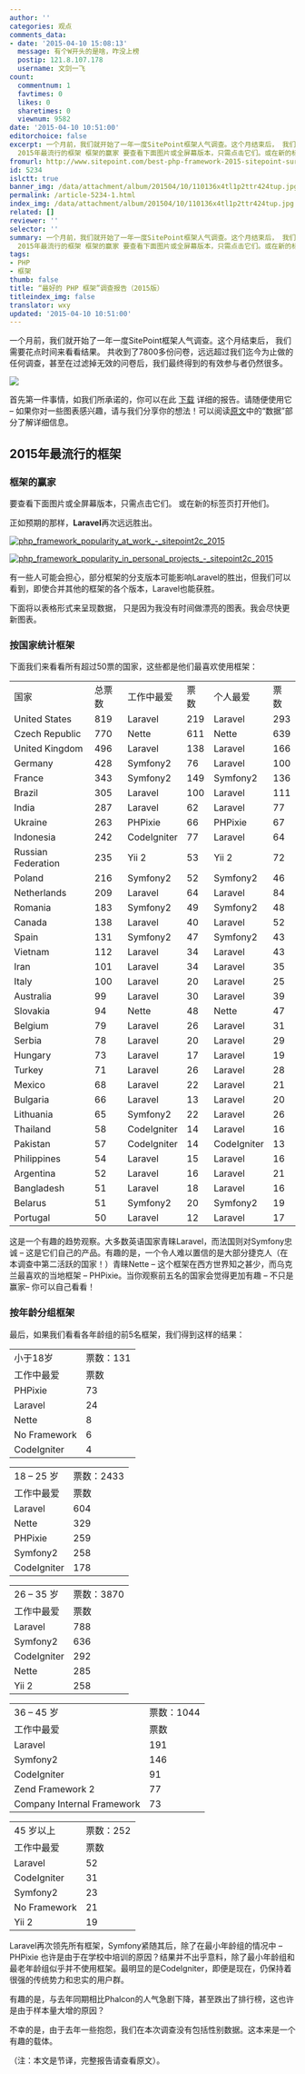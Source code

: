 ```yaml
---
author: ''
categories: 观点
comments_data:
- date: '2015-04-10 15:08:13'
  message: 有个W开头的是啥，咋没上榜
  postip: 121.8.107.178
  username: 文剑一飞
count:
  commentnum: 1
  favtimes: 0
  likes: 0
  sharetimes: 0
  viewnum: 9582
date: '2015-04-10 10:51:00'
editorchoice: false
excerpt: 一个月前，我们就开始了一年一度SitePoint框架人气调查。这个月结束后， 我们需要花点时间来看看结果。 共收到了7800多份问卷，远远超过我们迄今为止做的任何调查，甚至在过滤掉无效的问卷后，我们最终得到的有效参与者仍然很多。  首先第一件事情，如我们所承诺的，你可以在此下载详细的报告。请随便使用它  如果你对一些图表感兴趣，请与我们分享你的想法！可以阅读原文中的数据部分了解详细信息。
  2015年最流行的框架 框架的赢家 要查看下面图片或全屏幕版本，只需点击它们。或在新的标签页打开他们。 正如预期的那样，Laravel再次远远
fromurl: http://www.sitepoint.com/best-php-framework-2015-sitepoint-survey-results/
id: 5234
islctt: true
banner_img: /data/attachment/album/201504/10/110136x4tl1p2ttr424tup.jpg
permalink: /article-5234-1.html
index_img: /data/attachment/album/201504/10/110136x4tl1p2ttr424tup.jpg.thumb.jpg
related: []
reviewer: ''
selector: ''
summary: 一个月前，我们就开始了一年一度SitePoint框架人气调查。这个月结束后， 我们需要花点时间来看看结果。 共收到了7800多份问卷，远远超过我们迄今为止做的任何调查，甚至在过滤掉无效的问卷后，我们最终得到的有效参与者仍然很多。  首先第一件事情，如我们所承诺的，你可以在此下载详细的报告。请随便使用它  如果你对一些图表感兴趣，请与我们分享你的想法！可以阅读原文中的数据部分了解详细信息。
  2015年最流行的框架 框架的赢家 要查看下面图片或全屏幕版本，只需点击它们。或在新的标签页打开他们。 正如预期的那样，Laravel再次远远
tags:
- PHP
- 框架
thumb: false
title: “最好的 PHP 框架”调查报告（2015版）
titleindex_img: false
translator: wxy
updated: '2015-04-10 10:51:00'
---
```


一个月前，我们就开始了一年一度SitePoint框架人气调查。这个月结束后， 我们需要花点时间来看看结果。 共收到了7800多份问卷，远远超过我们迄今为止做的任何调查，甚至在过滤掉无效的问卷后，我们最终得到的有效参与者仍然很多。


![](/data/attachment/album/201504/10/110136x4tl1p2ttr424tup.jpg)


首先第一件事情，如我们所承诺的，你可以在此 [下载](https://github.com/sitepoint-editors/php-fw-survey-2015) 详细的报告。请随便使用它 – 如果你对一些图表感兴趣，请与我们分享你的想法！可以阅读[原文](http://www.sitepoint.com/best-php-framework-2015-sitepoint-survey-results/)中的“数据”部分了解详细信息。


2015年最流行的框架
-----------


### 框架的赢家


要查看下面图片或全屏幕版本，只需点击它们。 或在新的标签页打开他们。


正如预期的那样，**Laravel**再次远远胜出。


[![php_framework_popularity_at_work_-_sitepoint2c_2015](/data/attachment/album/201504/10/110137qnqddxgdrqrlm9mj.png)](https://img.linux.net.cn/data/attachment/album/201504/10/110137qnqddxgdrqrlm9mj.png)


[![php_framework_popularity_in_personal_projects_-_sitepoint2c_2015](/data/attachment/album/201504/10/110138ugb4e52uryud5a44.png)](https://img.linux.net.cn/data/attachment/album/201504/10/110138ugb4e52uryud5a44.png)


有一些人可能会担心，部分框架的分支版本可能影响Laravel的胜出，但我们可以看到，即使合并其他的框架的各个版本，Laravel也能获胜。


下面将以表格形式来呈现数据， 只是因为我没有时间做漂亮的图表。我会尽快更新图表。


### 按国家统计框架


下面我们来看看所有超过50票的国家，这些都是他们最喜欢使用框架：




|  |  |  |  |  |  |
| --- | --- | --- | --- | --- | --- |
| 国家 | 总票数 |  工作中最爱 | 票数 |  个人最爱 | 票数 |
| United States | 819 | Laravel | 219 | Laravel | 293 |
| Czech Republic | 770 | Nette | 611 | Nette | 639 |
| United Kingdom | 496 | Laravel | 138 | Laravel | 166 |
| Germany | 428 | Symfony2 | 76 | Laravel | 100 |
| France | 343 | Symfony2 | 149 | Symfony2 | 136 |
| Brazil | 305 | Laravel | 100 | Laravel | 111 |
| India | 287 | Laravel | 62 | Laravel | 77 |
| Ukraine | 263 | PHPixie | 66 | PHPixie | 67 |
| Indonesia | 242 | CodeIgniter | 77 | Laravel | 64 |
| Russian Federation | 235 | Yii 2 | 53 | Yii 2 | 72 |
| Poland | 216 | Symfony2 | 52 | Symfony2 | 46 |
| Netherlands | 209 | Laravel | 64 | Laravel | 84 |
| Romania | 183 | Symfony2 | 49 | Symfony2 | 48 |
| Canada | 138 | Laravel | 40 | Laravel | 52 |
| Spain | 131 | Symfony2 | 47 | Symfony2 | 43 |
| Vietnam | 112 | Laravel | 34 | Laravel | 43 |
| Iran | 101 | Laravel | 34 | Laravel | 35 |
| Italy | 100 | Laravel | 20 | Laravel | 25 |
| Australia | 99 | Laravel | 30 | Laravel | 39 |
| Slovakia | 94 | Nette | 48 | Nette | 47 |
| Belgium | 79 | Laravel | 26 | Laravel | 31 |
| Serbia | 78 | Laravel | 20 | Laravel | 29 |
| Hungary | 73 | Laravel | 17 | Laravel | 19 |
| Turkey | 71 | Laravel | 26 | Laravel | 28 |
| Mexico | 68 | Laravel | 22 | Laravel | 21 |
| Bulgaria | 66 | Laravel | 13 | Laravel | 20 |
| Lithuania | 65 | Symfony2 | 22 | Laravel | 26 |
| Thailand | 58 | CodeIgniter | 14 | Laravel | 16 |
| Pakistan | 57 | CodeIgniter | 14 | CodeIgniter | 13 |
| Philippines | 54 | Laravel | 15 | Laravel | 16 |
| Argentina | 52 | Laravel | 16 | Laravel | 21 |
| Bangladesh | 51 | Laravel | 18 | Laravel | 16 |
| Belarus | 51 | Symfony2 | 20 | Symfony2 | 19 |
| Portugal | 50 | Laravel | 12 | Laravel | 17 |


这是一个有趣的趋势观察。大多数英语国家青睐Laravel，而法国则对Symfony忠诚 – 这是它们自己的产品。有趣的是，一个令人难以置信的是大部分捷克人（在本调查中第二活跃的国家！）青睐Nette – 这个框架在西方世界知之甚少，而乌克兰最喜欢的当地框架 – PHPixie。当你观察前五名的国家会觉得更加有趣 – 不只是赢家– 你可以自己看看！


### 按年龄分组框架


最后，如果我们看看各年龄组的前5名框架，我们得到这样的结果：




|  |  |
| --- | --- |
| 小于18岁 | 票数：131 |
| 工作中最爱 | 票数 | 个人最爱 | 票数 |
| PHPixie | 73 | PHPixie | 73 |
| Laravel | 24 | Laravel | 27 |
| Nette | 8 | Nette | 9 |
| No Framework | 6 | No Framework | 5 |
| CodeIgniter | 4 | Symfony2 | 4 |


 




|  |  |
| --- | --- |
| 18 – 25 岁 | 票数：2433 |
| 工作中最爱 | 票数 |  个人最爱 | 票数 |
| Laravel | 604 | Laravel | 720 |
| Nette | 329 | Nette | 338 |
| PHPixie | 259 | PHPixie | 259 |
| Symfony2 | 258 | Symfony2 | 255 |
| CodeIgniter | 178 | Yii 2 | 194 |


 




|  |  |
| --- | --- |
| 26 – 35 岁 | 票数：3870 |
| 工作中最爱 | 票数 |  个人最爱 | 票数 |
| Laravel | 788 | Laravel | 1049 |
| Symfony2 | 636 | Symfony2 | 597 |
| CodeIgniter | 292 | Yii 2 | 323 |
| Nette | 285 | Nette | 303 |
| Yii 2 | 258 | CodeIgniter | 235 |


 




|  |  |
| --- | --- |
| 36 – 45 岁 | 票数：1044 |
| 工作中最爱 | 票数 | 个人最爱 | 票数 |
| Laravel | 191 | Laravel | 249 |
| Symfony2 | 146 | Symfony2 | 134 |
| CodeIgniter | 91 | Yii 2 | 79 |
| Zend Framework 2 | 77 | Zend Framework 2 | 71 |
| Company Internal Framework | 73 | CodeIgniter | 68 |


 




|  |  |
| --- | --- |
| 45 岁以上 | 票数：252 |
| 工作中最爱 | 票数 | 个人最爱 | 票数 |
| Laravel | 52 | Laravel | 66 |
| CodeIgniter | 31 | No Framework | 29 |
| Symfony2 | 23 | CodeIgniter | 27 |
| No Framework | 21 | Yii 2 | 22 |
| Yii 2 | 19 | Zend Framework 2 | 14 |


Laravel再次领先所有框架，Symfony紧随其后，除了在最小年龄组的情况中 – PHPixie 也许是由于在学校中培训的原因？结果并不出乎意料，除了最小年龄组和最老年龄组似乎并不使用框架。最明显的是CodeIgniter，即便是现在，仍保持着很强的传统势力和忠实的用户群。


有趣的是，与去年同期相比Phalcon的人气急剧下降，甚至跌出了排行榜，这也许是由于样本量大增的原因？ 


不幸的是，由于去年一些抱怨，我们在本次调查没有包括性别数据。这本来是一个有趣的载体。


（注：本文是节译，完整报告请查看原文）。